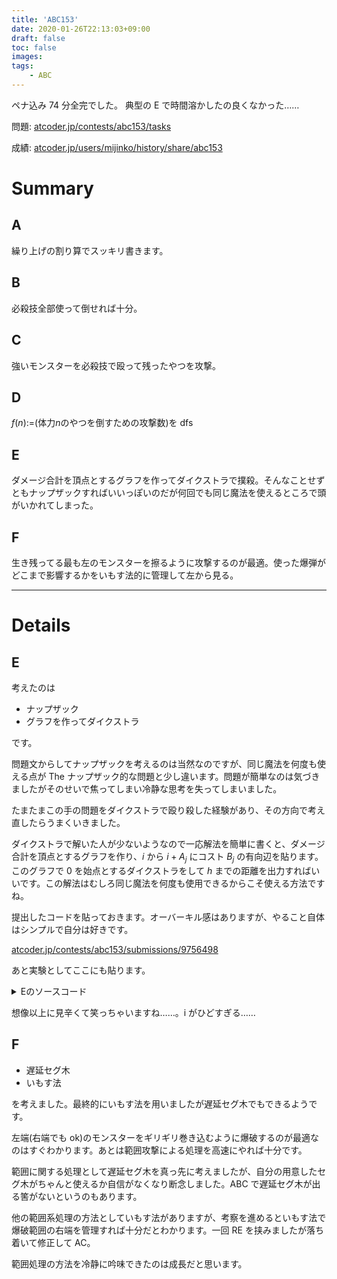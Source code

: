 ```yaml
---
title: 'ABC153'
date: 2020-01-26T22:13:03+09:00
draft: false
toc: false
images:
tags:
    - ABC
---
```


ペナ込み 74 分全完でした。
典型の E で時間溶かしたの良くなかった……

問題: <a href="https://atcoder.jp/contests/abc153/tasks" target="_blank">atcoder.jp/contests/abc153/tasks</a>

成績: <a href="https://atcoder.jp/users/mijinko/history/share/abc153" target="_blank">atcoder.jp/users/mijinko/history/share/abc153</a>

# Summary

## A

繰り上げの割り算でスッキリ書きます。

## B

必殺技全部使って倒せれば十分。

## C

強いモンスターを必殺技で殴って残ったやつを攻撃。

## D

$f(n):=$(体力$n$のやつを倒すための攻撃数)を dfs

## E

ダメージ合計を頂点とするグラフを作ってダイクストラで撲殺。そんなことせずともナップザックすればいいっぽいのだが何回でも同じ魔法を使えるところで頭がいかれてしまった。

## F

生き残ってる最も左のモンスターを擦るように攻撃するのが最適。使った爆弾がどこまで影響するかをいもす法的に管理して左から見る。

---

# Details

## E

考えたのは

-   ナップザック
-   グラフを作ってダイクストラ

です。

問題文からしてナップザックを考えるのは当然なのですが、同じ魔法を何度も使える点が The ナップザック的な問題と少し違います。問題が簡単なのは気づきましたがそのせいで焦ってしまい冷静な思考を失ってしまいました。

たまたまこの手の問題をダイクストラで殴り殺した経験があり、その方向で考え直したらうまくいきました。

ダイクストラで解いた人が少ないようなので一応解法を簡単に書くと、ダメージ合計を頂点とするグラフを作り、$i$ から $i+A_j$ にコスト $B_j$ の有向辺を貼ります。このグラフで 0 を始点とするダイクストラをして $h$ までの距離を出力すればいいです。この解法はむしろ同じ魔法を何度も使用できるからこそ使える方法ですね。

提出したコードを貼っておきます。オーバーキル感はありますが、やること自体はシンプルで自分は好きです。

<a href="https://atcoder.jp/contests/abc153/submissions/9756498" target="_blank">atcoder.jp/contests/abc153/submissions/9756498</a>

あと実験としてここにも貼ります。

<details><summary>Eのソースコード</summary><div>

```cpp
#include <bits/stdc++.h>
typedef long long lint;
using namespace std;

//ただの辺
struct edge {
    using lint = long long int;
    int to;
    lint cost;
    //引数一つの時は距離1
    edge(int t, lint c = 1) : to(t), cost(c) {
    }
};

lint h, n;
vector<lint> a, b;

// dijkstra
// depend:edge
vector<long long int> dijkstra(vector<vector<edge>>& g, int start) {
    using lint = long long int;
    vector<lint> res(g.size(), LLONG_MAX);
    res[start] = 0;
    // first:距離、second:行き先
    priority_queue<pair<lint, lint>, vector<pair<lint, lint>>,
                   greater<pair<lint, lint>>>
        pq;
    pq.push({0, start});
    while (!pq.empty()) {
        lint dist = pq.top().first, now = pq.top().second;
        pq.pop();
        if (res[now] < dist) continue;
        for (int i = 0; i < (int)g[now].size(); i++) {
            edge e = g[now][i];
            if (res[e.to] > res[now] + e.cost) {
                res[e.to] = res[now] + e.cost;
                pq.push(make_pair(res[e.to], e.to));
            }
        }
    }
    return res;
}

int main() {
    cin >> h >> n;
    a.resize(n), b.resize(n);
    for (int i = 0; i < n; i++) {
        cin >> a[i] >> b[i];
    }
    vector<vector<edge>> g(h + 1);
    for (int i = 0; i < h; i++) {
        for (int j = 0; j < n; j++) {
            g[i].push_back(edge(min(i + a[j], h), b[j]));
        }
    }
    cout << dijkstra(g, 0)[h] << endl;
}
```

</div></details>

想像以上に見辛くて笑っちゃいますね……。i がひどすぎる……

## F

-   遅延セグ木
-   いもす法

を考えました。最終的にいもす法を用いましたが遅延セグ木でもできるようです。

左端(右端でも ok)のモンスターをギリギリ巻き込むように爆破するのが最適なのはすぐわかります。あとは範囲攻撃による処理を高速にやれば十分です。

範囲に関する処理として遅延セグ木を真っ先に考えましたが、自分の用意したセグ木がちゃんと使えるか自信がなくなり断念しました。ABC で遅延セグ木が出る筈がないというのもあります。

他の範囲系処理の方法としていもす法がありますが、考察を進めるといもす法で爆破範囲の右端を管理すれば十分だとわかります。一回 RE を挟みましたが落ち着いて修正して AC。

範囲処理の方法を冷静に吟味できたのは成長だと思います。

